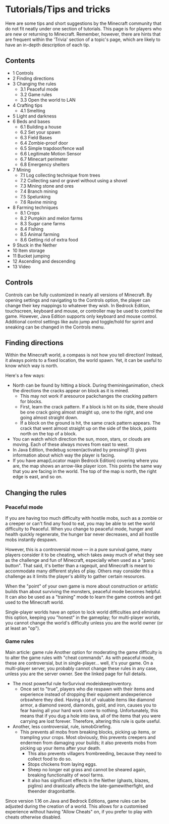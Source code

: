 # Tutorials/Tips and tricks
Here are some tips and short suggestions by the Minecraft community that do not fit neatly under one section of tutorials. This page is for players who are new or returning to Minecraft. Remember, however, there are hints that are frequent within the 'Trivia' section of a topic's page, which are likely to have an in-depth description of each tip.

## Contents
- 1 Controls
- 2 Finding directions
- 3 Changing the rules
	- 3.1 Peaceful mode
	- 3.2 Game rules
	- 3.3 Open the world to LAN
- 4 Crafting tips
	- 4.1 Smelting
- 5 Light and darkness
- 6 Beds and bases
	- 6.1 Building a house
	- 6.2 Set your spawn
	- 6.3 Field Bases
	- 6.4 Zombie-proof door
	- 6.5 Simple trapdoor/fence wall
	- 6.6 Legitimate Motion Sensor
	- 6.7 Minecart perimeter
	- 6.8 Emergency shelters
- 7 Mining
	- 7.1 Log collecting technique from trees
	- 7.2 Collecting sand or gravel without using a shovel
	- 7.3 Mining stone and ores
	- 7.4 Branch mining
	- 7.5 Spelunking
	- 7.6 Ravine mining
- 8 Farming techniques
	- 8.1 Crops
	- 8.2 Pumpkin and melon farms
	- 8.3 Sugar cane farms
	- 8.4 Fishing
	- 8.5 Animal farming
	- 8.6 Getting rid of extra food
- 9 Stuck in the Nether
- 10 Item storage
- 11 Bucket jumping
- 12 Ascending and descending
- 13 Video

## Controls
Controls can be fully customized in nearly all versions of Minecraft. By opening settings and navigating to the Controls option, the player can change their key mappings to whatever they wish. In Bedrock Edition, touchscreen, keyboard and mouse, or controller may be used to control the game. However, Java Edition supports only keyboard and mouse control. Additional control settings like auto jump and toggle/hold for sprint and sneaking can be changed in the Controls menu.

## Finding directions
Within the Minecraft world, a compass is not how you tell direction! Instead, it always points to a fixed location, the world spawn.  Yet, it can be useful to know which way is north.  

Here's a few ways:

- North can be found by hitting a block. During themininganimation, check the directions the cracks appear on block as it is mined.
	- This may not work if aresource packchanges the cracking pattern for blocks.
	- First, learn the crack pattern.  If a block is hit on its side, there should be one crack going almost straight up, one to the right, and one going almost straight down.
	- If a block on the ground is hit, the same crack pattern appears. The crack that went almost straight up on the side of the block, points north on the top of a block.
- You can watch which direction the sun, moon, stars, or clouds are moving.  Each of these always moves from east to west.
- In Java Edition, thedebug screen(activated by pressingF3) gives information about which way the player is facing.
- If you have amap(Locator mapin Bedrock Edition) covering where you are, the map shows an arrow-like player icon.  This points the same way that you are facing in the world.  The top of the map is north, the right edge is east, and so on.

## Changing the rules
### Peaceful mode
If you are having too much difficulty with hostile mobs, such as a zombie or a creeper or can't find any food to eat, you may be able to set the world difficulty to Peaceful. When you change to peaceful mode, hunger and health quickly regenerate, the hunger bar never decreases, and all hostile mobs instantly despawn. 

However, this is a controversial move — in a pure survival game, many players consider it to be cheating, which takes away much of what they see as the challenge and fun of Minecraft, especially when used as a "panic button".  That said, it's better than a ragequit, and Minecraft is meant to accommodate many different styles of play. Others may consider this a challenge as it limits the player's ability to gather certain resources. 

When the "point" of your own game is more about construction or artistic builds than about surviving the monsters, peaceful mode becomes helpful.   It can also be used as a "training" mode to learn the game controls and get used to the Minecraft world.

Single-player worlds have an option to lock world difficulties and eliminate this option, keeping you "honest" in the gameplay; for multi-player worlds, you cannot change the world's difficulty unless you are the world owner (or at least an "op").

### Game rules
Main article: game rule
Another option for moderating the game difficulty is to alter the game rules with "cheat commands". As with peaceful mode, these are controversial, but in single-player... well, it's your game. On a multi-player server, you probably cannot change these rules in any case, unless you are the server owner. See the linked page for full details.

- The most powerful rule forSurvival modeiskeepInventory.
	- Once set to "true", players who die respawn with their items and experience instead of dropping their equipment andexperience orbswhere they died. Having a lot of valuable items like diamond armor, a diamond sword, diamonds, gold, and iron, causes you to fear having all your hard work come to nothing. Unfortunately, this means that if you dug a hole into lava, all of the items that you were carrying are lost forever. Therefore, altering this rule is quite useful.
- Another, less controversial, rule, ismobGriefing.
	- This prevents all mobs from breaking blocks, picking up items, or trampling your crops.  Most obviously, this prevents creepers and endermen from damaging your builds; it also prevents mobs from picking up your items after your death.
		- This also prevents villagers frombreeding, because they need to collect food to do so.
		- Stops chickens from laying eggs.
		- Sheep no longer eat grass and cannot be sheared again, breaking functionality of wool farms.
		- It also has significant effects in the Nether (ghasts, blazes, piglins) and drastically affects the late-gamewitherfight, and theender dragonbattle.

Since version 1.16 on Java and Bedrock Editions, game rules can be adjusted during the creation of a world. This allows for a customised experience without having "Allow Cheats" on, if you prefer to play with cheats otherwise disabled.

